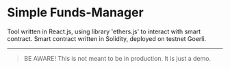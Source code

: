 # Simple Funds-Manager 

Tool written in React.js, using library 'ethers.js' to interact with smart contract.
Smart contract written in Solidity, deployed on testnet Goerli. 

--- 

> BE AWARE! This is not meant to be in production. It is just a demo.
